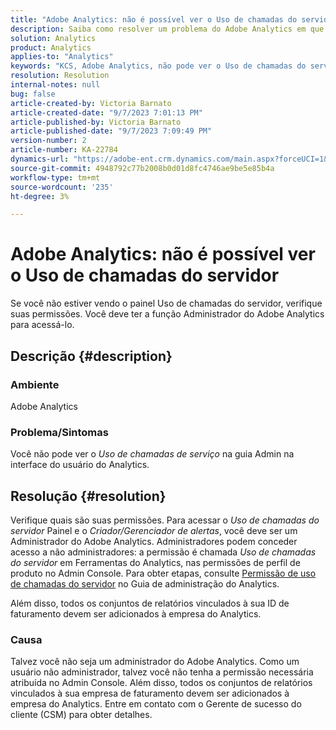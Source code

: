 ```yaml
---
title: "Adobe Analytics: não é possível ver o Uso de chamadas do servidor"
description: Saiba como resolver um problema do Adobe Analytics em que não é possível ver o Uso de chamadas do servidor. Verifique suas permissões.
solution: Analytics
product: Analytics
applies-to: "Analytics"
keywords: "KCS, Adobe Analytics, não pode ver o Uso de chamadas do servidor, permissões"
resolution: Resolution
internal-notes: null
bug: false
article-created-by: Victoria Barnato
article-created-date: "9/7/2023 7:01:13 PM"
article-published-by: Victoria Barnato
article-published-date: "9/7/2023 7:09:49 PM"
version-number: 2
article-number: KA-22784
dynamics-url: "https://adobe-ent.crm.dynamics.com/main.aspx?forceUCI=1&pagetype=entityrecord&etn=knowledgearticle&id=b7be0ee5-b04d-ee11-be6e-6045bd006704"
source-git-commit: 4948792c77b2008b0d01d8fc4746ae9be5e85b4a
workflow-type: tm+mt
source-wordcount: '235'
ht-degree: 3%

---
```


# Adobe Analytics: não é possível ver o Uso de chamadas do servidor


Se você não estiver vendo o painel Uso de chamadas do servidor, verifique suas permissões. Você deve ter a função Administrador do Adobe Analytics para acessá-lo.

## Descrição {#description}


### Ambiente

Adobe Analytics

### Problema/Sintomas

Você não pode ver o *Uso de chamadas de serviço* na guia Admin na interface do usuário do Analytics.


## Resolução {#resolution}


Verifique quais são suas permissões. Para acessar o *Uso de chamadas do servidor* Painel e o *Criador/Gerenciador de alertas*, você deve ser um Administrador do Adobe Analytics. Administradores podem conceder acesso a não administradores: a permissão é chamada *Uso de chamadas do servidor* em Ferramentas do Analytics, nas permissões de perfil de produto no Admin Console. Para obter etapas, consulte [Permissão de uso de chamadas do servidor](https://experienceleague.adobe.com/docs/analytics/admin/admin-tools/server-call-usage/overage-overview.html?lang=en#section_FCC58EB635954A32990D4E67B52B4369) no Guia de administração do Analytics.

Além disso, todos os conjuntos de relatórios vinculados à sua ID de faturamento devem ser adicionados à empresa do Analytics.

### Causa

Talvez você não seja um administrador do Adobe Analytics. Como um usuário não administrador, talvez você não tenha a permissão necessária atribuída no Admin Console. Além disso, todos os conjuntos de relatórios vinculados à sua empresa de faturamento devem ser adicionados à empresa do Analytics. Entre em contato com o Gerente de sucesso do cliente (CSM) para obter detalhes.
